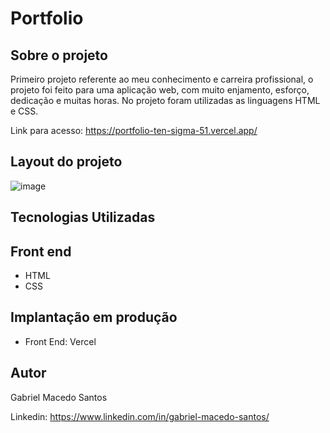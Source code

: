 # Portfolio

## Sobre o projeto
Primeiro projeto referente ao meu conhecimento e carreira profissional, o projeto foi feito para uma aplicação web, com muito enjamento, esforço, dedicação e muitas horas. No projeto foram utilizadas as linguagens HTML e CSS.

Link para acesso: https://portfolio-ten-sigma-51.vercel.app/

## Layout do projeto

![image](https://github.com/MGabrielSantos/portfolio/assets/84541578/bc33b347-7743-4e2b-a4c9-b5e2e5255aef)


## Tecnologias Utilizadas
<h2> Front end </h2>

- HTML
- CSS 

## Implantação em produção

- Front End: Vercel

## Autor
Gabriel Macedo Santos

Linkedin: https://www.linkedin.com/in/gabriel-macedo-santos/

